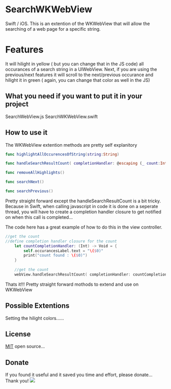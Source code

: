 SearchWKWebView
========
Swift / iOS.   This is an extention of the WKWebView that will allow the searching of a web page for a specific string.

Features
========
It will hilight in yellow ( but you can change that in the JS code) all occurances of a search string in a UIWebView.
Next, if you are using the previous/next features it will scroll to the next/previous occurance and hilight it in green ( again, you can change that color as well in the JS)


What you need if you want to put it in your project
---
SearchWebView.js
SearchWKWebView.swift


How to use it
--- 
The WKWebView extention methods are pretty self explanitory

```swift
func highlightAllOccurencesOfString(string:String)  

func handleSearchResultCount( completionHandler: @escaping (_ count:Int) -> Void ) 

func removeAllHighlights()

func searchNext()

func searchPrevious()

```
Pretty straight forward except the handleSearchResultCount is a bit tricky.
Because in Swift, when calling javascript in code it is done on a seperate thread, you will have to create a completion handler closure to get notified on when this call is completed...

The code here has a great example of how to do this in the view controller.


```swift
//get the count
//define completion handler closure for the count
    let countCompletionHandler: (Int) -> Void = {
        self.occurancesLabel.text = "\($0)"
        print("count found : \($0)")
    }
    
    //get the count
    webView.handleSearchResultCount( completionHandler: countCompletionHandler )

```
Thats it!!!
Pretty straight forward mothods to extend and use on WKWebView

Possible Extentions
--- 
Setting the hilight colors......


License
--- 
[MIT](http://choosealicense.com/licenses/mit/) open source... 

Donate
--- 
If you found it useful and it saved you time and effort, please donate...  Thank you!
[![](https://www.paypalobjects.com/en_US/i/btn/btn_donateCC_LG.gif)](https://www.paypal.me/SStahurski)
